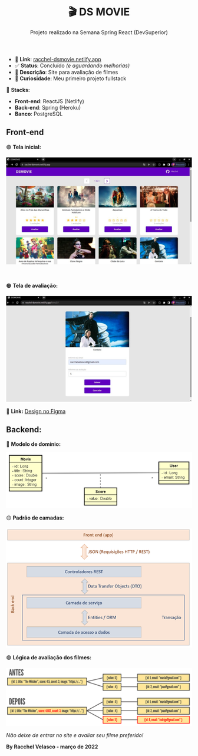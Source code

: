 <header>
   
   # 🎬 DS MOVIE
   Projeto realizado na Semana Spring React (DevSuperior)
</header>

- 🔗 **Link**: [racchel-dsmovie.netlify.app](https://racchel-dsmovie.netlify.app)
- ✅ **Status**: Concluído _(e aguardando melhorias)_
- 📝 **Descrição**: Site para avaliação de filmes
- 💜 **Curiosidade**: Meu primeiro projeto fullstack

🚀 **Stacks:**
* __Front-end__: ReactJS (Netlify)
* __Back-end__: Spring (Heroku)
* __Banco__: PostgreSQL

## Front-end

🟣 **Tela inicial:**

![Tela inicial](assets/initialScreen.jpeg)

</br>

🟠 **Tela de avaliação:**

![Tela de avaliação](assets/evaluationScreen.jpeg)

🔗 **Link:** [Design no Figma](https://www.figma.com/file/hpQuzpGHq2MmrI87xnfMoT/DSMovie1)

## Backend: 

🔵 **Modelo de domínio:**

![Modelo de domínio](assets/domain.png)

🟡 **Padrão de camadas:**

![Modelo de domínio](assets/layerPattern.png)

🟢 **Lógica de avaliação dos filmes:**

![Modelo de domínio](assets/evaluationLogic.png)

<footer>

   _Não deixe de entrar no site e avaliar seu filme preferido!_
   </br>

   **By Racchel Velasco - março de 2022**
</footer>